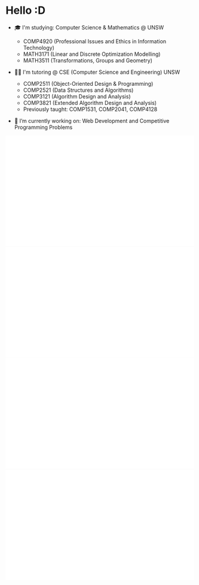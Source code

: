 # Hello :D

- 🎓 I'm studying: Computer Science & Mathematics @ UNSW

  - COMP4920 (Professional Issues and Ethics in Information Technology)
  - MATH3171 (Linear and Discrete Optimization Modelling)
  - MATH3511 (Transformations, Groups and Geometry)
 
- 👨‍🏫 I'm tutoring @ CSE (Computer Science and Engineering) UNSW

  - COMP2511 (Object-Oriented Design & Programming)
  - COMP2521 (Data Structures and Algorithms)
  - COMP3121 (Algorithm Design and Analysis)
  - COMP3821 (Extended Algorithm Design and Analysis)
  - Previously taught: COMP1531, COMP2041, COMP4128
  
- 🌱 I’m currently working on: Web Development and Competitive Programming Problems

<!-- - 😄 Learn about me at: [Profile Page](https://jeremyle56.github.io/profile-page/)  -->

<!--- Credits to: https://github.com/jstrieb/github-stats -->
![](https://raw.githubusercontent.com/jeremyle56/github-stats/master/generated/overview.svg#gh-dark-mode-only)
![](https://raw.githubusercontent.com/jeremyle56/github-stats/master/generated/overview.svg#gh-light-mode-only)
![](https://raw.githubusercontent.com/jeremyle56/github-stats/master/generated/languages.svg#gh-dark-mode-only)
![](https://raw.githubusercontent.com/jeremyle56/github-stats/master/generated/languages.svg#gh-light-mode-only)
